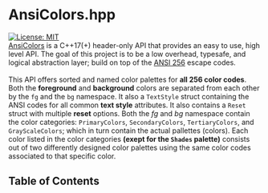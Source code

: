 # AnsiColors.hpp
[![License: MIT](https://img.shields.io/badge/license-MIT-blue.svg)](LICENSE) <br> 
[AnsiColors](https://github.com/thomas-olijnsma/AnsiColors) is a C++17(+) header-only API that provides an easy to use, high level API. The goal of this project is to be a low overhead, typesafe, and logical abstraction layer; build on top of the [ANSI 256](https://en.wikipedia.org/wiki/ANSI_escape_code) escape codes. <br>
<br>
This API offers sorted and named color palettes for **all 256 color codes**. Both the **foreground** and **background** colors are separated from each other by the `fg` and the `bg` namespace. It also a `TextStyle` struct containing the ANSI codes for all common **text style** attributes. It also contains a `Reset` struct with multiple **reset** options. Both the *fg* and *bg* namespace contain the color categories: `PrimaryColors`, `SecondaryColors`, `TertiaryColors`, and `GrayScaleColors`; which in turn contain the actual pallettes (colors). Each color listed in the color  categories **(exept for the `Shades` palette)** consists out of two differently designed color palettes using the same color codes associated to that specific color.
<br>
## Table of Contents
